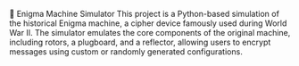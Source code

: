 🔐 Enigma Machine Simulator
This project is a Python-based simulation of the historical Enigma machine, a cipher device famously used during World War II. The simulator emulates the core components of the original machine, including rotors, a plugboard, and a reflector, allowing users to encrypt messages using custom or randomly generated configurations.

